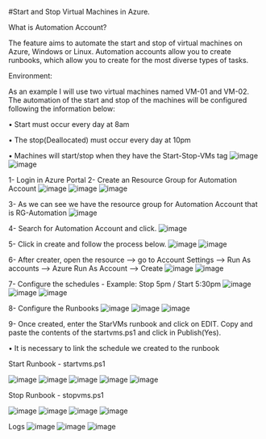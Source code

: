 #Start and Stop Virtual Machines in Azure.

What is Automation Account?

The feature aims to automate the start and stop of virtual machines on Azure, Windows or Linux.
Automation accounts allow you to create runbooks, which allow you to create for the most diverse types of tasks.


Environment:

As an example I will use two virtual machines named VM-01 and VM-02.
The automation of the start and stop of the machines will be configured following the information below:

• Start must occur every day at 8am

• The stop(Deallocated) must occur every day at 10pm

• Machines will start/stop when they have the Start-Stop-VMs tag
![image](https://user-images.githubusercontent.com/99050138/191828152-f6cf658f-e535-45c8-a2b0-b0e512c84425.png)
![image](https://user-images.githubusercontent.com/99050138/191839186-3fba484b-ec72-4185-bd9f-02088b66b6eb.png)

1- Login in Azure Portal
2- Create an Resource Group for Automation Account
![image](https://user-images.githubusercontent.com/99050138/191829416-a7854ee2-8962-438d-8504-bb09d5428f0c.png)
![image](https://user-images.githubusercontent.com/99050138/191829874-d7acce7a-ef4b-44f2-b66f-3ae840840907.png)
![image](https://user-images.githubusercontent.com/99050138/191830045-8cbef497-63a0-4a9f-b3da-4b376e553927.png)

3- As we can see we have the resource group for Automation Account that is RG-Automation
![image](https://user-images.githubusercontent.com/99050138/191830420-0c37ea34-3036-4344-836d-0dac3ea5b5ea.png)

4- Search for Automation Account and click.
![image](https://user-images.githubusercontent.com/99050138/191830715-f064734c-f8cc-409a-ae80-1bbfb4308d2f.png)

5- Click in create and follow the process below.
![image](https://user-images.githubusercontent.com/99050138/191830895-21c1534a-48c6-4f25-af00-dbc3b17192ad.png)
![image](https://user-images.githubusercontent.com/99050138/191831180-3d4deedc-410a-4a82-b4fa-e9e6f55f88d9.png)

6- After creater, open the resource --> go to Account Settings --> Run As accounts --> Azure Run As Account --> Create
![image](https://user-images.githubusercontent.com/99050138/191832277-61e42d43-544d-47b1-8e71-1493e83103ef.png)
![image](https://user-images.githubusercontent.com/99050138/191832677-0bdb5025-fca2-4d94-abb5-a992d06bf652.png)

7- Configure the schedules - Example: Stop 5pm / Start 5:30pm
![image](https://user-images.githubusercontent.com/99050138/191834160-31c24ea9-10f6-4974-8614-f04a3afff2ce.png)
![image](https://user-images.githubusercontent.com/99050138/191834375-ff1bec2c-d11e-4c07-92db-23c056289a4d.png)
![image](https://user-images.githubusercontent.com/99050138/191834431-18d2d61f-bdbd-4e59-bf52-998184f31d2b.png)

8- Configure the Runbooks
![image](https://user-images.githubusercontent.com/99050138/191834607-2290d9b9-8501-4804-8a13-b24d26bd5c5d.png)
![image](https://user-images.githubusercontent.com/99050138/191834890-d09fa1ef-80db-4629-aaf0-27139b0c65c4.png)
![image](https://user-images.githubusercontent.com/99050138/191835095-bd864355-9ba5-4c4c-9fb2-2adafd43834b.png)

9- Once created, enter the StarVMs runbook and click on EDIT. Copy and paste the contents of the startvms.ps1 and click in Publish(Yes).

• It is necessary to link the schedule we created to the runbook

Start Runbook - startvms.ps1

![image](https://user-images.githubusercontent.com/99050138/191836163-b28e5af6-33d1-4be6-9575-69b93f7685b5.png)
![image](https://user-images.githubusercontent.com/99050138/191836347-b03af704-b308-4742-a101-7bc5233162c5.png)
![image](https://user-images.githubusercontent.com/99050138/191837252-ea7c8245-001f-4b1b-8041-c8ba0e1b08c4.png)
![image](https://user-images.githubusercontent.com/99050138/191837322-9073b32d-bc75-4539-90f1-788f7f63caca.png)
![image](https://user-images.githubusercontent.com/99050138/191837420-001d2f7f-18f2-418c-9e16-deac52e5d138.png)

Stop Runbook - stopvms.ps1

![image](https://user-images.githubusercontent.com/99050138/191836555-1236ba3d-490a-4f9b-bcac-fad837ec5e9e.png)
![image](https://user-images.githubusercontent.com/99050138/191836775-8a48c039-573f-44e0-90c1-e7b53aab5d74.png)
![image](https://user-images.githubusercontent.com/99050138/191837620-275435be-4847-486b-a496-65aae4154d79.png)
![image](https://user-images.githubusercontent.com/99050138/191837708-89612ba0-a86c-4b16-bb8c-139c20662545.png)

Logs
![image](https://user-images.githubusercontent.com/99050138/191840267-60c1bc48-26a4-4011-80c0-689f168bf1db.png)
![image](https://user-images.githubusercontent.com/99050138/191845475-6a05066c-b2e8-4938-8ae3-c081999b9872.png)
![image](https://user-images.githubusercontent.com/99050138/191845595-735907b9-0fc4-459f-ae65-d316fb666077.png)















